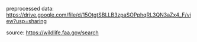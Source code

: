 preprocessed data: https://drive.google.com/file/d/15OtgtSBLLB3zpaSOPphqRL3QN3aZx4_F/view?usp=sharing

source: https://wildlife.faa.gov/search
